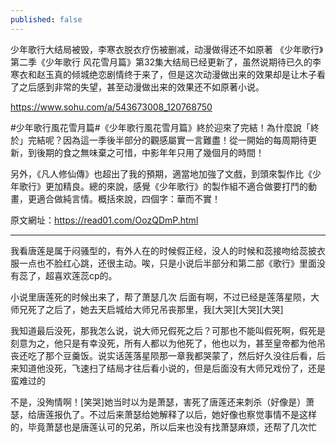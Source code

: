 ```yaml
---
published: false
---
```

少年歌行大结局被毁，李寒衣脱衣疗伤被删减，动漫做得还不如原著 
《少年歌行》第二季《少年歌行 风花雪月篇》第32集大结局已经更新了，虽然说期待已久的李寒衣和赵玉真的倾城绝恋剧情终于来了，但是这次动漫做出来的效果却是让木子看了之后感到非常的失望，甚至动漫做出来的效果还不如原著小说。

  https://www.sohu.com/a/543673008_120768750
  
#少年歌行風花雪月篇#《少年歌行風花雪月篇》終於迎來了完結！為什麼說「終於」完結呢？因為這一季後半部分的觀感屬實一言難盡！從一開始的每周期待更新，到後期的食之無味棄之可惜，中影年年只用了幾個月的時間！

另外，《凡人修仙傳》也超出了我的預期，適當地加強了文戲，到頭來製作比《少年歌行》更加精良。總的來說，感覺《少年歌行》的製作組不適合做要打鬥的動畫，更適合做純言情。概括來說，四個字：華而不實！

原文網址：https://read01.com/OozQDmP.html

---

我看唐莲是属于闷骚型的，有外人在的时候假正经，没人的时候和蕊接吻给蕊披衣服一点也不脸红心跳，还很主动。唉，只是小说后半部分和第二部《歌行》里面没有蕊了，超喜欢莲蕊cp的。

小说里唐莲死的时候出来了，帮了萧瑟几次
后面有啊，不过已经是莲落星陨，大师兄死了之后了，她去天启城给大师兄吊丧那里，我[大哭][大哭][大哭]

我知道最后没死，那我怎么说，说大师兄假死之后？可那也不能叫假死啊，假死是刻意为之，他只是有幸没死，所有人都以为他死了，他也以为，甚至皇帝都为他吊丧还吃了那个豆羹饭。说实话莲落星陨那一章我都哭蒙了，然后好久没往后看，后来知道他没死，飞速扫了结局才往后看小说的，但是后面没有大师兄戏份了，还是蛮难过的

不是，没殉情啊！[笑哭]她当时以为是萧瑟，害死了唐莲还来刺杀（好像是）萧瑟，给唐莲报仇了。不过后来萧瑟给她解释了以后，她好像也察觉事情不是这样的，毕竟萧瑟也是唐莲认可的兄弟，所以后来也没有找萧瑟麻烦，还帮了几次忙

